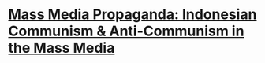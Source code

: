 # [Mass Media Propaganda: Indonesian Communism & Anti-Communism in the Mass Media](https://hrcak.srce.hr/en/file/469510)
